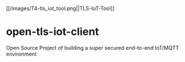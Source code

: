 [[/images/T4-tls_iot_tool.png||TLS-IoT-Tool]]

# open-tls-iot-client
Open Source Project of building a super secured end-to-end IoT/MQTT environment
